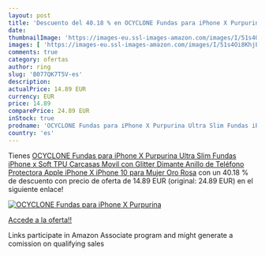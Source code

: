 ```yaml
---
layout: post
title: 'Descuento del 40.18 % en OCYCLONE Fundas para iPhone X Purpurina '
date: 
thumbnailImage: 'https://images-eu.ssl-images-amazon.com/images/I/51s4Oi8KhjL._SL200_.jpg'
images: [ 'https://images-eu.ssl-images-amazon.com/images/I/51s4Oi8KhjL._SL200_.jpg' ]
comments: true
category: ofertas
author: ring
slug: 'B077QK7T5V-es'
description:
actualPrice: 14.89 EUR
currency: EUR
price: 14.89
comparePrice: 24.89 EUR
inStock: true
prodname: 'OCYCLONE Fundas para iPhone X Purpurina Ultra Slim Fundas iPhone x Soft TPU Carcasas Movil con Glitter Dimante Anillo de Teléfono Protectora Apple iPhone X iPhone 10 para Mujer Oro Rosa'
country: 'es'
---
```


Tienes [OCYCLONE Fundas para iPhone X Purpurina Ultra Slim Fundas iPhone x Soft TPU Carcasas Movil con Glitter Dimante Anillo de Teléfono Protectora Apple iPhone X iPhone 10 para Mujer Oro Rosa](https://www.amazon.es/dp/B077QK7T5V/?tag=tolees-21) con un 40.18 % de descuento con precio de oferta de 14.89 EUR (original: 24.89 EUR) en el siguiente enlace!

[![OCYCLONE Fundas para iPhone X Purpurina ](https://images-eu.ssl-images-amazon.com/images/I/51s4Oi8KhjL._SL200_.jpg)](https://www.amazon.es/dp/B077QK7T5V/?tag=tolees-21)

[Accede a la oferta!!](https://www.amazon.es/dp/B077QK7T5V/?tag=tolees-21)

Links participate in Amazon Associate program and might generate a comission on qualifying sales


